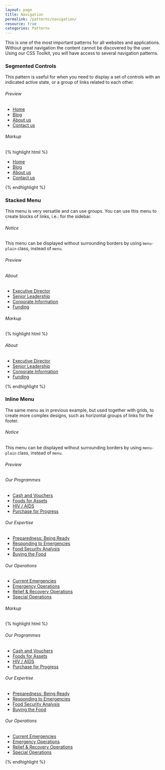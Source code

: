 ```yaml
---
layout: page
title: Navigation
permalink: /patterns/navigation/
resource: true
categories: Patterns
---
```


This is one of the most important patterns for all websites and applications. Without great navigation the content cannot be discovered by the user. Using our CSS Toolkit, you will have access to several navigation patterns.

### Segmented Controls
This pattern is useful for when you need to display a set of controls with an indicated active state, or a group of links related to each other.

###### Preview
<ul class="segmented-control">
  <li class="segmented-control--item">
    <a class="segmented-control--link active" href="#">Home</a>
  </li>
  <li class="segmented-control--item">
    <a class="segmented-control--link" href="#">Blog</a>
  </li>
  <li class="segmented-control--item">
    <a class="segmented-control--link" href="#">About us</a>
  </li>
  <li class="segmented-control--item">
    <a class="segmented-control--link" href="#">Contact us</a>
  </li>
</ul>

###### Markup
{% highlight html %}
<ul class="segmented-control">
  <li class="segmented-control--item">
    <a class="segmented-control--link" href="#">Home</a>
  </li>
  <li class="segmented-control--item">
    <a class="segmented-control--link" href="#">Blog</a>
  </li>
  <li class="segmented-control--item">
    <a class="segmented-control--link" href="#">About us</a>
  </li>
  <li class="segmented-control--item">
    <a class="segmented-control--link" href="#">Contact us</a>
  </li>
</ul>
{% endhighlight %}

### Stacked Menu
This menu is very versatile and can use groups. You can use this menu to create blocks of links, i.e.: for the sidebar.

<div class="notice">
  <h6 class="title">Notice</h6>
  <p>This menu can be displayed without surrounding borders by using <code>menu-plain</code> class, instead of <code>menu</code>.</p>
</div>

###### Preview
<nav class="menu">
  <div class="menu--group">
    <h6 class="menu--heading">About</h6>
    <ul class="menu--wrapper">
      <li class="menu--link"><a href="#">Executive Director</a></li>
      <li class="menu--link"><a href="#">Senior Leadership</a></li>
      <li class="menu--link"><a href="#">Corporate Information</a></li>
      <li class="menu--link"><a href="#">Funding</a></li>
    </ul>
  </div>
</nav>

###### Markup
{% highlight html %}
<nav class="menu">
  <div class="menu--group">
    <h6 class="menu--heading">About</h6>
    <ul class="menu--wrapper">
      <li class="menu--link"><a href="#">Executive Director</a></li>
      <li class="menu--link"><a href="#">Senior Leadership</a></li>
      <li class="menu--link"><a href="#">Corporate Information</a></li>
      <li class="menu--link"><a href="#">Funding</a></li>
    </ul>
  </div>
</nav>
{% endhighlight %}

### Inline Menu
The same menu as in previous example, but used together with grids, to create more complex designs, such as horizontal groups of links for the footer.

<div class="notice">
  <h6 class="title">Notice</h6>
  <p>This menu can be displayed without surrounding borders by using <code>menu-plain</code> class, instead of <code>menu</code>.</p>
</div>

###### Preview
<nav class="menu pure-g">
  <div class="menu--group pure-u-1 pure-u-md-1-3">
    <h6 class="menu--heading">Our Programmes</h6>
    <ul class="menu--wrapper">
      <li class="menu--link"><a href="#">Cash and Vouchers</a></li>
      <li class="menu--link"><a href="#">Foods for Assets</a></li>
      <li class="menu--link"><a href="#">HIV / AIDS</a></li>
      <li class="menu--link"><a href="#">Purchase for Progress</a></li>
    </ul>
  </div>
  <div class="menu--group pure-u-1 pure-u-md-1-3">
    <h6 class="menu--heading">Our Expertise</h6>
    <ul class="menu--wrapper">
      <li class="menu--link"><a href="#">Preparedness: Being Ready</a></li>
      <li class="menu--link"><a href="#">Responding to Emergencies</a></li>
      <li class="menu--link"><a href="#">Food Security Analysis</a></li>
      <li class="menu--link"><a href="#">Buying the Food</a></li>
    </ul>
  </div>
  <div class="menu--group pure-u-1 pure-u-md-1-3">
    <h6 class="menu--heading">Our Operations</h6>
    <ul class="menu--wrapper">
      <li class="menu--link"><a href="#">Current Emergencies</a></li>
      <li class="menu--link"><a href="#">Emergency Operations</a></li>
      <li class="menu--link"><a href="#">Relief & Recovery Operations</a></li>
      <li class="menu--link"><a href="#">Special Operations</a></li>
    </ul>
  </div>
</nav>

###### Markup
{% highlight html %}
<nav class="menu pure-g">
  <div class="menu--group pure-u-1 pure-u-md-1-3">
    <h6 class="menu--heading">Our Programmes</h6>
    <ul class="menu--wrapper">
      <li class="menu--link"><a href="#">Cash and Vouchers</a></li>
      <li class="menu--link"><a href="#">Foods for Assets</a></li>
      <li class="menu--link"><a href="#">HIV / AIDS</a></li>
      <li class="menu--link"><a href="#">Purchase for Progress</a></li>
    </ul>
  </div>
  <div class="menu--group pure-u-1 pure-u-md-1-3">
    <h6 class="menu--heading">Our Expertise</h6>
    <ul class="menu--wrapper">
      <li class="menu--link"><a href="#">Preparedness: Being Ready</a></li>
      <li class="menu--link"><a href="#">Responding to Emergencies</a></li>
      <li class="menu--link"><a href="#">Food Security Analysis</a></li>
      <li class="menu--link"><a href="#">Buying the Food</a></li>
    </ul>
  </div>
  <div class="menu--group pure-u-1 pure-u-md-1-3">
    <h6 class="menu--heading">Our Operations</h6>
    <ul class="menu--wrapper">
      <li class="menu--link"><a href="#">Current Emergencies</a></li>
      <li class="menu--link"><a href="#">Emergency Operations</a></li>
      <li class="menu--link"><a href="#">Relief & Recovery Operations</a></li>
      <li class="menu--link"><a href="#">Special Operations</a></li>
    </ul>
  </div>
</nav>
{% endhighlight %}
